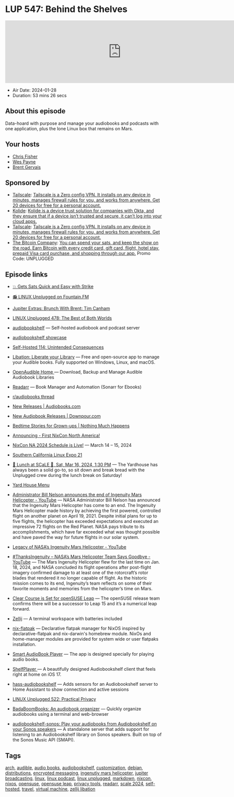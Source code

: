 # LUP 547: Behind the Shelves

<iframe src="https://player.fireside.fm/v2/RUkczH-V+aNHVd5Qc?theme=dark" width="740" height="200" frameborder="0" scrolling="no"></iframe>

* Air Date: 2024-01-28
* Duration: 53 mins 26 secs

## About this episode

Data-hoard with purpose and manage your audiobooks and podcasts with one application, plus the lone Linux box that remains on Mars.

## Your hosts
* [Chris Fisher](https://linuxunplugged.com/hosts/chrislas)
* [Wes Payne](https://linuxunplugged.com/hosts/wes)
* [Brent Gervais](https://linuxunplugged.com/hosts/brent)

## Sponsored by

  * [Tailscale](http://tailscale.com/): [Tailscale is a Zero config VPN. It installs on any device in minutes, manages firewall rules for you, and works from anywhere. Get 20 devices for free for a personal account. ](http://tailscale.com/)
  * [Kolide](https://kolide.com/unplugged): [Kolide is a device trust solution for companies with Okta, and they ensure that if a device isn’t trusted and secure, it can’t log into your cloud apps.](https://kolide.com/unplugged)
  * [Tailscale](http://tailscale.com/): [Tailscale is a Zero config VPN. It installs on any device in minutes, manages firewall rules for you, and works from anywhere. Get 20 devices for free for a personal account. ](http://tailscale.com/)
  * [The Bitcoin Company](https://app.thebitcoincompany.com/signup?ref=UNPLUGGED): [You can spend your sats, and keep the show on the road. Earn Bitcoin with every credit card, gift card, flight, hotel stay, prepaid Visa card purchase, and shopping through our app.](https://app.thebitcoincompany.com/signup?ref=UNPLUGGED) Promo Code: UNPLUGGED



## Episode links

  * [💥 Gets Sats Quick and Easy with Strike](https://strike.me/ "💥 Gets Sats Quick and Easy with Strike")
  * [📻 LINUX Unplugged on Fountain.FM](https://www.fountain.fm/show/dWiuBeqpDSM86AwXRXov "📻 LINUX Unplugged on Fountain.FM")
  * [Jupiter Extras: Brunch With Brent: Tim Canham ](https://extras.show/87 "Jupiter Extras: Brunch With Brent: Tim Canham
")

  * [LINUX Unplugged 478: The Best of Both Worlds](https://linuxunplugged.com/478 "LINUX Unplugged 478: The Best of Both Worlds")
  * [audiobookshelf](https://www.audiobookshelf.org/ "audiobookshelf") — Self-hosted audiobook and podcast server
  * [audiobookshelf showcase](https://www.audiobookshelf.org/showcase "audiobookshelf showcase")
  * [Self-Hosted 114: Unintended Consequences](https://selfhosted.show/114 "Self-Hosted 114: Unintended Consequences")
  * [Libation: Liberate your Library](https://getlibation.com/ "Libation: Liberate your Library") — Free and open-source app to manage your Audible books. Fully supported on Windows, Linux, and macOS.
  * [OpenAudible Home ](https://openaudible.org/ "OpenAudible Home ") — Download, Backup and Manage Audible Audiobook Libraries
  * [Readarr](https://github.com/Readarr/Readarr "Readarr") — Book Manager and Automation (Sonarr for Ebooks)
  * [r/audiobooks thread](https://www.reddit.com/r/audiobooks/comments/11epzv7/comment/jahsr86/ "r/audiobooks thread")
  * [New Releases | Audiobooks.com](https://www.audiobooks.com/browse/booklists/this-weeks-top-releases "New Releases | Audiobooks.com")
  * [New Audiobook Releases | Downpour.com](https://www.downpour.com/new-titles "New Audiobook Releases | Downpour.com")
  * [Bedtime Stories for Grown-ups | Nothing Much Happens](https://www.nothingmuchhappens.com/ "Bedtime Stories for Grown-ups | Nothing Much Happens")
  * [Announcing - First NixCon North America!](https://discourse.nixos.org/t/announcing-first-nixcon-north-america/35874 "Announcing - First NixCon North America!")
  * [NixCon NA 2024 Schedule is Live!](https://2024-na.nixcon.org/talks/ "NixCon NA 2024 Schedule is Live!") — March 14 – 15, 2024 
  * [Southern California Linux Expo 21](https://www.socallinuxexpo.org/scale/21x "Southern California Linux Expo 21")
  * [🍔 Lunch at SCaLE 🍇, Sat, Mar 16, 2024, 1:30 PM](https://www.meetup.com/jupiterbroadcasting/events/298780542 "🍔 Lunch at SCaLE 🍇, Sat, Mar 16, 2024, 1:30 PM") — The Yardhouse has always been a solid go-to, so sit down and break bread with the Unplugged crew during the lunch break on Saturday!
  * [Yard House Menu](https://www.yardhouse.com/menu/starters/apps?setRestaurant=8307&cmpid=br:yh_ag:ie_ch:dry_ca:YHGMB_sn:gmb_gt:pasadena-ca-8307_pl:menu_rd:1006 "Yard House Menu")
  * [Administrator Bill Nelson announces the end of Ingenuity Mars Helicopter - YouTube](https://www.youtube.com/watch?v=hW5akI5Rnyg "Administrator Bill Nelson announces the end of Ingenuity Mars Helicopter - YouTube") — NASA Administrator Bill Nelson has announced that the Ingenuity Mars Helicopter has come to an end. The Ingenuity Mars Helicopter made history by achieving the first powered, controlled flight on another planet on April 19, 2021. Despite initial plans for up to five flights, the helicopter has exceeded expectations and executed an impressive 72 flights on the Red Planet. NASA pays tribute to its accomplishments, which have far exceeded what was thought possible and have paved the way for future flights in our solar system.
  * [Legacy of NASA’s Ingenuity Mars Helicopter - YouTube](https://www.youtube.com/watch?v=qMbHE_VXI-8 "Legacy of NASA’s Ingenuity Mars Helicopter - YouTube")
  * [#ThanksIngenuity – NASA’s Mars Helicopter Team Says Goodbye - YouTube](https://www.youtube.com/watch?v=raOA2MX-XLQ "#ThanksIngenuity – NASA’s Mars Helicopter Team Says Goodbye - YouTube") — The Mars Ingenuity Helicopter flew for the last time on Jan. 18, 2024, and NASA concluded its flight operations after post-flight imagery confirmed damage to at least one of the rotorcraft’s rotor blades that rendered it no longer capable of flight. As the historic mission comes to its end, Ingenuity’s team reflects on some of their favorite moments and memories from the helicopter’s time on Mars.
  * [Clear Course is Set for openSUSE Leap](https://news.opensuse.org/2024/01/15/clear-course-is-set-for-os-leap/ "Clear Course is Set for openSUSE Leap") — The openSUSE release team confirms there will be a successor to Leap 15 and it’s a numerical leap forward.
  * [Zellij](https://zellij.dev/ "Zellij") — A terminal workspace with batteries included
  * [nix-flatpak](https://github.com/gmodena/nix-flatpak "nix-flatpak") — Declarative flatpak manager for NixOS inspired by declarative-flatpak and nix-darwin's homebrew module. NixOs and home-manager modules are provided for system wide or user flatpaks installation.
  * [Smart AudioBook Player](https://play.google.com/store/apps/details?id=ak.alizandro.smartaudiobookplayer&hl=en_US&gl=US "Smart AudioBook Player") — The app is designed specially for playing audio books.
  * [ShelfPlayer ](https://github.com/rasmuslos/ShelfPlayer "ShelfPlayer ") — A beautifully designed Audiobookshelf client that feels right at home on iOS 17.
  * [hass-audiobookshelf](https://github.com/wolffshots/hass-audiobookshelf "hass-audiobookshelf") — Adds sensors for an Audiobookshelf server to Home Assistant to show connection and active sessions
  * [LINUX Unplugged 522: Practical Privacy](https://linuxunplugged.com/522 "LINUX Unplugged 522: Practical Privacy")
  * [BadaBoomBooks: An audiobook organizer](https://github.com/WirlyWirly/BadaBoomBooks "BadaBoomBooks: An audiobook organizer") — Quickly organize audiobooks using a terminal and web-browser 
  * [audiobookshelf-sonos: Play your audiobooks from Audiobookshelf on your Sonos speakers](https://github.com/jmt-gh/audiobookshelf-sonos "audiobookshelf-sonos: Play your audiobooks from Audiobookshelf on your Sonos speakers") — A standalone server that adds support for listening to an Audiobookshelf library on Sonos speakers. Built on top of the Sonos Music API (SMAPI).



## Tags

[arch](https://linuxunplugged.com/tags/arch), [audible](https://linuxunplugged.com/tags/audible), [audio books](https://linuxunplugged.com/tags/audio%20books), [audiobookshelf](https://linuxunplugged.com/tags/audiobookshelf), [customization](https://linuxunplugged.com/tags/customization), [debian](https://linuxunplugged.com/tags/debian), [distributions](https://linuxunplugged.com/tags/distributions), [encrypted messaging](https://linuxunplugged.com/tags/encrypted%20messaging), [ingenutiy mars helicopter](https://linuxunplugged.com/tags/ingenutiy%20mars%20helicopter), [jupiter broadcasting](https://linuxunplugged.com/tags/jupiter%20broadcasting), [linux](https://linuxunplugged.com/tags/linux), [linux podcast](https://linuxunplugged.com/tags/linux%20podcast), [linux unplugged](https://linuxunplugged.com/tags/linux%20unplugged), [markdown](https://linuxunplugged.com/tags/markdown), [nixcon](https://linuxunplugged.com/tags/nixcon), [nixos](https://linuxunplugged.com/tags/nixos), [opensuse](https://linuxunplugged.com/tags/opensuse), [opensuse leap](https://linuxunplugged.com/tags/opensuse%20leap), [privacy tools](https://linuxunplugged.com/tags/privacy%20tools), [readarr](https://linuxunplugged.com/tags/readarr), [scale 2024](https://linuxunplugged.com/tags/scale%202024), [self-hosted](https://linuxunplugged.com/tags/self-hosted), [travel](https://linuxunplugged.com/tags/travel), [virtual machine](https://linuxunplugged.com/tags/virtual%20machine), [zellij libation](https://linuxunplugged.com/tags/zellij%20libation)